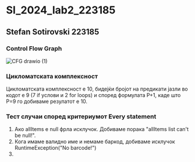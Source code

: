 # SI_2024_lab2_223185

## Stefan Sotirovski 223185

### Control Flow Graph

![CFG drawio (1)](https://github.com/SteFanRoaylSotIrovsKi/SI_2024_lab2_223185/assets/166416103/852ea3fc-4078-4903-bf88-8f2be79870da)


### Цикломатската комплексност
Цикломатската комплексност е 10, бидејќи бројот на предикати јазли во кодот е 9 (7 if услови и 2 for loops) и според формулата P+1, каде што P=9 го добиваме резулатот е 10.

### Тест случаи според критериумот Every statement
1. Ако allItems е null фрла исклучок. Добиваме порака "allItems list can't be null!". 
2. Кога имаме валидно име и немаме баркод, добиваме исклучок RuntimeException("No barcode!")
3. 
